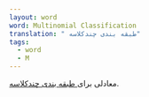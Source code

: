 ```yaml
---
layout: word
word: Multinomial Classification
translation: " طبقه بندی چندکلاسه"
tags:
  - word
  - M
---
```

معادلی برای[ طبقه بندی چندکلاسه](m/multi-class_classification).